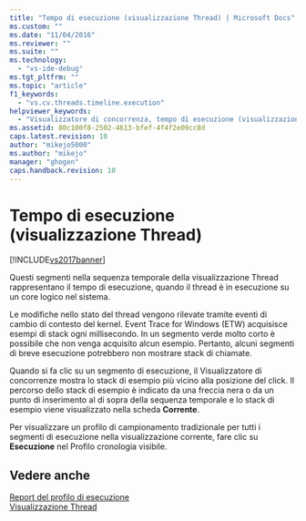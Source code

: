 ```yaml
---
title: "Tempo di esecuzione (visualizzazione Thread) | Microsoft Docs"
ms.custom: ""
ms.date: "11/04/2016"
ms.reviewer: ""
ms.suite: ""
ms.technology: 
  - "vs-ide-debug"
ms.tgt_pltfrm: ""
ms.topic: "article"
f1_keywords: 
  - "vs.cv.threads.timeline.execution"
helpviewer_keywords: 
  - "Visualizzatore di concorrenza, tempo di esecuzione (visualizzazione Thread)"
ms.assetid: 80c100f8-2502-4613-bfef-4f4f2e09cc8d
caps.latest.revision: 10
author: "mikejo5000"
ms.author: "mikejo"
manager: "ghogen"
caps.handback.revision: 10
---
```

# Tempo di esecuzione (visualizzazione Thread)
[!INCLUDE[vs2017banner](../code-quality/includes/vs2017banner.md)]

Questi segmenti nella sequenza temporale della visualizzazione Thread rappresentano il tempo di esecuzione, quando il thread è in esecuzione su un core logico nel sistema.  
  
 Le modifiche nello stato del thread vengono rilevate tramite eventi di cambio di contesto del kernel.  Event Trace for Windows \(ETW\) acquisisce esempi di stack ogni millisecondo.  In un segmento verde molto corto è possibile che non venga acquisito alcun esempio.  Pertanto, alcuni segmenti di breve esecuzione potrebbero non mostrare stack di chiamate.  
  
 Quando si fa clic su un segmento di esecuzione, il Visualizzatore di concorrenze mostra lo stack di esempio più vicino alla posizione del click.  Il percorso dello stack di esempio è indicato da una freccia nera o da un punto di inserimento al di sopra della sequenza temporale e lo stack di esempio viene visualizzato nella scheda **Corrente**.  
  
 Per visualizzare un profilo di campionamento tradizionale per tutti i segmenti di esecuzione nella visualizzazione corrente, fare clic su **Esecuzione** nel Profilo cronologia visibile.  
  
## Vedere anche  
 [Report del profilo di esecuzione](../profiling/execution-profile-report.md)   
 [Visualizzazione Thread](../profiling/threads-view-parallel-performance.md)